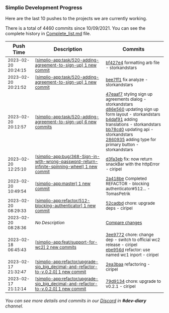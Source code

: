 
### Simplio Development Progress

Here are the last 10 pushes to the projects we are currently working.

There is a total of 4460 commits since 10/09/2021. You can see the complete history in
 [Complete_list.md](Complete_list.md) file.

| Push Time | Description | Commits |
| --- | --- | --- |
| <sub>2023-02-20 20:24:15</sub> | <sub>[[simplio-app:task/520\-adding\-agreement\-to\-sign\-up] 1 new commit](https://github.com/SimplioOfficial/simplio-app/commit/bf427e421beddedb7baad8810571641eaf0d4e87)</sub> | <sub>[bf427e4](https://github.com/SimplioOfficial/simplio-app/commit/bf427e421beddedb7baad8810571641eaf0d4e87) formatting arb file - storkandstars</sub> |
| <sub>2023-02-20 20:21:52</sub> | <sub>[[simplio-app:task/520\-adding\-agreement\-to\-sign\-up] 1 new commit](https://github.com/SimplioOfficial/simplio-app/commit/bee7ff1fde7e654c885794c7efd3ddcb6eafe6b7)</sub> | <sub>[bee7ff1](https://github.com/SimplioOfficial/simplio-app/commit/bee7ff1fde7e654c885794c7efd3ddcb6eafe6b7) fix analyze - storkandstars</sub> |
| <sub>2023-02-20 20:12:57</sub> | <sub>[[simplio-app:task/520\-adding\-agreement\-to\-sign\-up] 6 new commits](https://github.com/SimplioOfficial/simplio-app/compare/9fb781327344...c68aa2fdc15b)</sub> | <sub>[47eaaf7](https://github.com/SimplioOfficial/simplio-app/commit/47eaaf7240c8a31ec3103822e93eeafd15dadc86) styling sign up agreements dialog - storkandstars<br>[d86e560](https://github.com/SimplioOfficial/simplio-app/commit/d86e560d6674a99c42854064a8c03f643b452232) updating sign up form layout - storkandstars<br>[b4daf91](https://github.com/SimplioOfficial/simplio-app/commit/b4daf9119136d2a29918eda007d2e2c8e4e298b2) adding translations - storkandstars<br>[bb78cd0](https://github.com/SimplioOfficial/simplio-app/commit/bb78cd090c87664d84ad600a7031e81551580552) updating api - storkandstars<br>[2860935](https://github.com/SimplioOfficial/simplio-app/commit/2860935dbb76b22a0eb7937fb316a22ceff244f6) adding type for primary button - storkandstars</sub> |
| <sub>2023-02-20 12:25:10</sub> | <sub>[[simplio-app:bug/368\-Sign\-in\-with\-wrong\-password\-return\-infinite\-spinning\-wheel] 1 new commit](https://github.com/SimplioOfficial/simplio-app/commit/d3fa3eb3ac8e15bd95ae9339824141b5c7a39fda)</sub> | <sub>[d3fa3eb](https://github.com/SimplioOfficial/simplio-app/commit/d3fa3eb3ac8e15bd95ae9339824141b5c7a39fda) fix: now return snackBar with the httpError - ciripel</sub> |
| <sub>2023-02-20 10:49:54</sub> | <sub>[[simplio-app:master] 1 new commit](https://github.com/SimplioOfficial/simplio-app/commit/2a418be07b7c314eb0225c2489b624cc74c4cb4e)</sub> | <sub>[2a418be](https://github.com/SimplioOfficial/simplio-app/commit/2a418be07b7c314eb0225c2489b624cc74c4cb4e) Completed REFACTOR - blocking authenticator#512... - TomasPetrik</sub> |
| <sub>2023-02-20 08:29:33</sub> | <sub>[[simplio-app:refactor/512\-blocking\-authenticator] 1 new commit](https://github.com/SimplioOfficial/simplio-app/commit/52cadbdb784824fcbed9f2fbc0b66dbc8ffc9cd7)</sub> | <sub>[52cadbd](https://github.com/SimplioOfficial/simplio-app/commit/52cadbdb784824fcbed9f2fbc0b66dbc8ffc9cd7) chore: upgrade deps - ciripel</sub> |
| <sub>2023-02-20 08:28:36</sub> | <sub>_No Description_</sub> | <sub>[Compare changes](https://github.com/SimplioOfficial/simplio-app/compare/bcaa425cd9fb...a5842b102ae5)</sub> |
| <sub>2023-02-18 06:45:43</sub> | <sub>[[simplio-app:feat/support\-for\-wc2] 2 new commits](https://github.com/SimplioOfficial/simplio-app/compare/e0fc424d4fa9...ebe956db59c3)</sub> | <sub>[3ee9772](https://github.com/SimplioOfficial/simplio-app/commit/3ee97720c7911bf2498ab44a4a506fbcd16822f3) chore: change dep - switch to official wc2 release - ciripel<br>[ebe956d](https://github.com/SimplioOfficial/simplio-app/commit/ebe956db59c3b3ac8eadef93e7065eb6df1a435e) refactor: use named wc1 inport - ciripel</sub> |
| <sub>2023-02-17 21:32:47</sub> | <sub>[[simplio-app:refactor/upgrade\-sio\_big\_decimal\-and\-refactor\-to\-v\.0\.2\.0] 1 new commit](https://github.com/SimplioOfficial/simplio-app/commit/2ea3baa11ff9e1f2dcde8f6688b4fc13d3d947e7)</sub> | <sub>[2ea3baa](https://github.com/SimplioOfficial/simplio-app/commit/2ea3baa11ff9e1f2dcde8f6688b4fc13d3d947e7) refactoring - ciripel</sub> |
| <sub>2023-02-17 21:12:14</sub> | <sub>[[simplio-app:refactor/upgrade\-sio\_big\_decimal\-and\-refactor\-to\-v\.0\.2\.0] 1 new commit](https://github.com/SimplioOfficial/simplio-app/commit/79d91344fbe3edaffb05f7d2e8bcb5016fba8843)</sub> | <sub>[79d9134](https://github.com/SimplioOfficial/simplio-app/commit/79d91344fbe3edaffb05f7d2e8bcb5016fba8843) chore: upgrade to v0.2.1 - ciripel</sub> |

_You can see more details and commits in our [Discord](https://discord.gg/aKhjuwZmdP) in **#dev-diary** channel._
